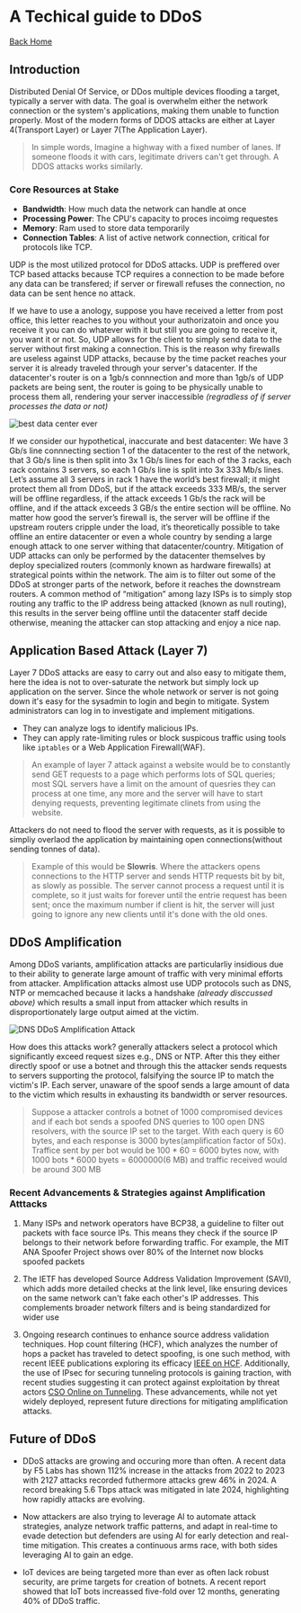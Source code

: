 # A Techical guide to DDoS

[Back Home](../index.md)

## Introduction 

Distributed Denial Of Service, or DDos multiple devices flooding a target, typically a server with data. The goal is overwhelm either the network connection or the system's applications, making them unable to function properly. Most of the modern forms of DDOS attacks are either at Layer 4(Transport Layer) or Layer 7(The Application Layer).

> In simple words, Imagine a highway with a fixed number of lanes. If someone floods it with cars, legitimate drivers can't get through. A DDOS attacks works similarly.

### Core Resources at Stake

- **Bandwidth**: How much data the network can handle at once
- **Processing Power**: The CPU's capacity to proces incoimg requestes
- **Memory**: Ram used to store data temporarily
- **Connection Tables**: A list of active network connection, critical for protocols like TCP.


UDP is the most utilized protocol for DDoS attacks. UDP is preffered over TCP based attacks because TCP requires a connection to be made before any data can be transfered; if server or firewall refuses the connection, no data can be sent hence no attack.

If we have to use a anology, suppose you have received a letter from post office, this letter reaches to you without your authorizatoin and once you receive it you can do whatever with it but still you are going to receive it, you want it or not. So, UDP allows for the client to simply send data to the server without first making a connection. This is the reason why firewalls are useless against UDP attacks, because by the time packet reaches your server it is already traveled through your server's datacenter. If the datacenter's router is on a 1gb/s connnection and more than 1gb/s of UDP packets are being sent, the router is going to be physically unable to process them all, rendering your server inaccessible *(regradless of if server processes the data or not)*

![best data center ever](../images/Network_diagram_example.png)

If we consider our hypothetical, inaccurate and best datacenter: We have 3 Gb/s line connnecting section 1 of the datacenter to the rest of the network, that 3 Gb/s line is then split into 3x 1 Gb/s lines for each of the 3 racks, each rack contains 3 servers, so each 1 Gb/s line is split into 3x 333 Mb/s lines. Let’s assume all 3 servers in rack 1 have the world’s best firewall; it might protect them all from DDoS, but if the attack exceeds 333 MB/s, the server will be offline regardless, if the attack exceeds 1 Gb/s the rack will be offline, and if the attack exceeds 3 GB/s the entire section will be offline. No matter how good the server’s firewall is, the server will be offline if the upstream routers cripple under the load, it’s theoretically possible to take offline an entire datacenter or even a whole country by sending a large enough attack to one server withing that datacenter/country. Mitigation of UDP attacks can only be performed by the datacenter themselves by deploy specialized routers (commonly known as hardware firewalls) at strategical points within the network. The aim is to filter out some of the DDoS at stronger parts of the network, before it reaches the downstream routers. A common method of “mitigation” among lazy ISPs is to simply stop routing any traffic to the IP address being attacked (known as null routing), this results in the server being offline until the datacenter staff decide otherwise, meaning the attacker can stop attacking and enjoy a nice nap.

## Application Based Attack (Layer 7)

Layer 7 DDoS attacks are easy to carry out and also easy to mitigate them, here the idea is not to over-saturate the network but simply lock up application on the server. Since the whole network or server is not going down it's easy for the sysadmin to login and begin to mitigate. System administrators can log in to investigate and implement mitigations.
- They can analyze logs to identify malicious IPs.
- They can apply rate-limiting rules or block suspicous traffic using tools like `iptables` or a Web Application Firewall(WAF).

> An example of layer 7 attack against a website would be to constantly send GET requests to a page which performs lots of SQL queries; most SQL servers have a limit on the amount of quesries they can process at one time, any more and the server will have to start denying requests, preventing legitimate clinets from using the website.

Attackers do not need to flood the server with requests, as it is possible to simpliy overlaod the application by maintaining open connections(without sending tonnes of data).

> Example of this would be **Slowris**. Where the attackers opens connections to the HTTP server and sends HTTP requests bit by bit, as slowly as possible. The server cannot process a request until it is complete, so it just waits for forever until the entrie request has been sent; once the maximum number if client is hit, the server will just going to ignore any new clients until it's done with the old ones.

## DDoS Amplification

Among DDoS variants, amplification attacks are particularliy insidious due to their ability to generate large amount of traffic with very minimal efforts from attacker. Amplification attacks almost use UDP protocols such as DNS, NTP or memcached because it lacks a handshake *(already disccussed above)* which results a small input from attacker which results in disproportionately large output aimed at the victim.

![DNS DDoS Amplification Attack](../images/DNS_AMP.png)

How does this attacks work? generally attackers select a protocol which significantly exceed request sizes e.g., DNS or NTP. After this they either directly spoof or use a botnet and through this the attacker sends requests to servers supporting the protocol, falsifying the source IP to match the victim's IP.
Each server, unaware of the spoof sends a large amount of data to the victim which results in exhausting its bandwidth or server resources.

> Suppose a attacker controls a botnet of 1000 compromised devices and if each bot sends a spoofed DNS queries to 100 open DNS resolvers, with the source IP set to the target. With each query is 60 bytes, and each response is 3000 bytes(amplification factor of 50x). Traffice sent by per bot would be 100 * 60 = 6000 bytes now, with 1000 bots * 6000 byets = 6000000(6 MB) and traffic received would be around 300 MB

### Recent Advancements & Strategies against Amplification Atttacks

1. Many ISPs and network operators have BCP38, a guideline to filter out packets with face source IPs. This means they check if the source IP belongs to their network before forwarding traffic. For example, the MIT ANA Spoofer Project shows over 80% of the Internet now blocks spoofed packets

2. The IETF has developed Source Address Validation Improvement (SAVI), which adds more detailed checks at the link level, like ensuring devices on the same network can't fake each other's IP addresses. This complements broader network filters and is being standardized for wider use

3. Ongoing research continues to enhance source address validation techniques. Hop count filtering (HCF), which analyzes the number of hops a packet has traveled to detect spoofing, is one such method, with recent IEEE publications exploring its efficacy [IEEE on HCF](https://ieeexplore.ieee.org/document/4787693). Additionally, the use of IPsec for securing tunneling protocols is gaining traction, with recent studies suggesting it can protect against exploitation by threat actors [CSO Online on Tunneling](https://www.csoonline.com/article/3804506/millions-of-tunneling-hosts-are-vulnerable-to-spoofing-ddos-attacks-say-researchers.html). These advancements, while not yet widely deployed, represent future directions for mitigating amplification attacks.

## Future of DDoS

- DDoS attacks are growing and occuring more than often. A recent data by F5 Labs has shown 112% increase in the attacks from 2022 to 2023 with 2127 attacks recorded futhermore attacks grew 46% in 2024. A record breaking 5.6 Tbps attack was mitigated in late 2024, highlighting how rapidly attacks are evolving.

- Now attackers are also trying to leverage AI to automate attack strategies, analyze network traffic patterns, and adapt in real-time to evade detection but defenders are using AI for early detection and real-time mitigation. This creates a continuous arms race, with both sides leveraging AI to gain an edge.

- IoT devices are being targeted more than ever as often lack robust security, are prime targets for creation of botnets. A recent report showed that IoT bots increassed five-fold over 12 months, generating 40% of DDoS traffic.









